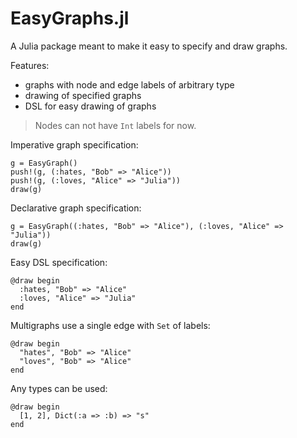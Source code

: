 # EasyGraphs.jl

A Julia package meant to make it easy to specify and draw graphs.

Features:
- graphs with node and edge labels of arbitrary type
- drawing of specified graphs
- DSL for easy drawing of graphs

> Nodes can not have `Int` labels for now.

Imperative graph specification:
```
g = EasyGraph()
push!(g, (:hates, "Bob" => "Alice"))
push!(g, (:loves, "Alice" => "Julia"))
draw(g)
```

Declarative graph specification:
```
g = EasyGraph((:hates, "Bob" => "Alice"), (:loves, "Alice" => "Julia"))
draw(g)
```

Easy DSL specification:
```
@draw begin
  :hates, "Bob" => "Alice"
  :loves, "Alice" => "Julia"
end
```

Multigraphs use a single edge with `Set` of labels:
```
@draw begin
  "hates", "Bob" => "Alice"
  "loves", "Bob" => "Alice"
end
```

Any types can be used:
```
@draw begin
  [1, 2], Dict(:a => :b) => "s"
end
```

